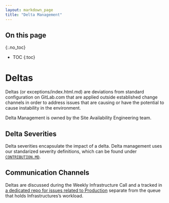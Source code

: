 ```yaml
---
layout: markdown_page
title: "Delta Management"
---
```


## On this page
{:.no_toc}

- TOC
{:toc}

# Deltas

Deltas (or exceptions/index.html.md) are deviations from standard configuration on GitLab.com that are applied outside established
change channels in order to address issues that are causing or have the potential to cause instability in the
environment.

Delta Management is owned by the Site Availability Engineering team.

## Delta Severities

Delta severities encapsulate the impact of a delta. Delta management uses our standarized severity definitions, which can be found under [`CONTRIBUTION.MD`](https://gitlab.com/gitlab-org/gitlab-ce/blob/master/CONTRIBUTING.md#severity-impact-guidance/index.html.md).

## Communication Channels

Deltas are discussed during the Weekly Infrastructure Call and a tracked in [a dedicated repo for issues related to Production](https://gitlab.com/gitlab-com/production/index.html.md) separate from the queue that holds Infrastructures’s workload.

